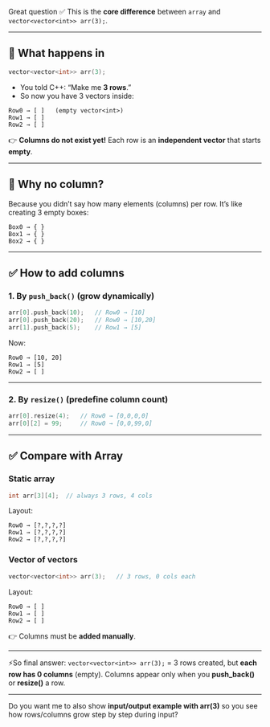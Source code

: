 Great question ✅
This is the **core difference** between `array` and `vector<vector<int>> arr(3);`.

---

## 🔎 What happens in

```cpp
vector<vector<int>> arr(3);
```

* You told C++: “Make me **3 rows**.”
* So now you have 3 vectors inside:

```
Row0 → [ ]   (empty vector<int>)  
Row1 → [ ]  
Row2 → [ ]
```

👉 **Columns do not exist yet!**
Each row is an **independent vector<int>** that starts **empty**.

---

## 🚫 Why no column?

Because you didn’t say how many elements (columns) per row.
It’s like creating 3 empty boxes:

```
Box0 → { }  
Box1 → { }  
Box2 → { }
```

---

## ✅ How to add columns

### 1. By `push_back()` (grow dynamically)

```cpp
arr[0].push_back(10);   // Row0 → [10]
arr[0].push_back(20);   // Row0 → [10,20]
arr[1].push_back(5);    // Row1 → [5]
```

Now:

```
Row0 → [10, 20]  
Row1 → [5]  
Row2 → [ ]
```

---

### 2. By `resize()` (predefine column count)

```cpp
arr[0].resize(4);   // Row0 → [0,0,0,0]
arr[0][2] = 99;     // Row0 → [0,0,99,0]
```

---

## ✅ Compare with Array

### Static array

```cpp
int arr[3][4];  // always 3 rows, 4 cols
```

Layout:

```
Row0 → [?,?,?,?]  
Row1 → [?,?,?,?]  
Row2 → [?,?,?,?]
```

### Vector of vectors

```cpp
vector<vector<int>> arr(3);   // 3 rows, 0 cols each
```

Layout:

```
Row0 → [ ]  
Row1 → [ ]  
Row2 → [ ]
```

👉 Columns must be **added manually**.

---

⚡So final answer:
`vector<vector<int>> arr(3);` = 3 rows created, but **each row has 0 columns** (empty).
Columns appear only when you **push\_back()** or **resize()** a row.

---

Do you want me to also show **input/output example with arr(3)** so you see how rows/columns grow step by step during input?
